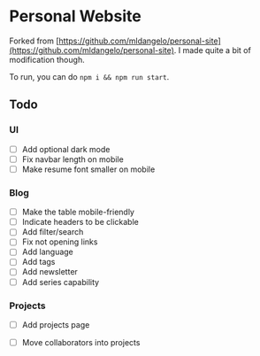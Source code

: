 # Personal Website

Forked from [https://github.com/mldangelo/personal-site](https://github.com/mldangelo/personal-site). I made quite a bit of modification though.

To run, you can do `npm i && npm run start`.


## Todo

### UI

- [ ] Add optional dark mode
- [ ] Fix navbar length on mobile
- [ ] Make resume font smaller on mobile

### Blog

- [ ] Make the table mobile-friendly
- [ ] Indicate headers to be clickable
- [ ] Add filter/search
- [ ] Fix not opening links
- [ ] Add language
- [ ] Add tags
- [ ] Add newsletter
- [ ] Add series capability

### Projects

- [ ] Add projects page
- [ ] Move collaborators into projects



